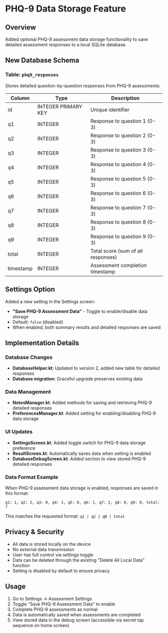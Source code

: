 # PHQ-9 Data Storage Feature

## Overview
Added optional PHQ-9 assessment data storage functionality to save detailed assessment responses to a local SQLite database.

## New Database Schema

### Table: `phq9_responses`
Stores detailed question-by-question responses from PHQ-9 assessments:

| Column | Type | Description |
|--------|------|-------------|
| id | INTEGER PRIMARY KEY | Unique identifier |
| q1 | INTEGER | Response to question 1 (0-3) |
| q2 | INTEGER | Response to question 2 (0-3) |
| q3 | INTEGER | Response to question 3 (0-3) |
| q4 | INTEGER | Response to question 4 (0-3) |
| q5 | INTEGER | Response to question 5 (0-3) |
| q6 | INTEGER | Response to question 6 (0-3) |
| q7 | INTEGER | Response to question 7 (0-3) |
| q8 | INTEGER | Response to question 8 (0-3) |
| q9 | INTEGER | Response to question 9 (0-3) |
| total | INTEGER | Total score (sum of all responses) |
| timestamp | INTEGER | Assessment completion timestamp |

## Settings Option
Added a new setting in the Settings screen:
- **"Save PHQ-9 Assessment Data"** - Toggle to enable/disable data storage
- Default: `false` (disabled)
- When enabled, both summary results and detailed responses are saved

## Implementation Details

### Database Changes
- **DatabaseHelper.kt**: Updated to version 2, added new table for detailed responses
- **Database migration**: Graceful upgrade preserves existing data

### Data Management
- **NotesManager.kt**: Added methods for saving and retrieving PHQ-9 detailed responses
- **PreferencesManager.kt**: Added setting for enabling/disabling PHQ-9 data storage

### UI Updates
- **SettingsScreen.kt**: Added toggle switch for PHQ-9 data storage preference
- **ResultScreen.kt**: Automatically saves data when setting is enabled
- **DatabaseDebugScreen.kt**: Added section to view stored PHQ-9 detailed responses

### Data Format Example
When PHQ-9 assessment data storage is enabled, responses are saved in this format:

```
q1: 1, q2: 2, q3: 0, q4: 1, q5: 0, q6: 1, q7: 2, q8: 0, q9: 0, total: 7
```

This matches the requested format: `q1 | q2 | qN | total`

## Privacy & Security
- All data is stored locally on the device
- No external data transmission
- User has full control via settings toggle
- Data can be deleted through the existing "Delete All Local Data" function
- Setting is disabled by default to ensure privacy

## Usage
1. Go to Settings → Assessment Settings
2. Toggle "Save PHQ-9 Assessment Data" to enable
3. Complete PHQ-9 assessments as normal
4. Data is automatically saved when assessments are completed
5. View stored data in the debug screen (accessible via secret tap sequence on home screen)
